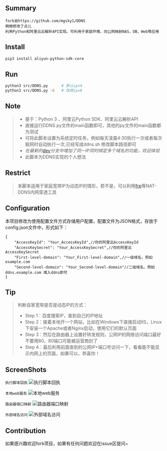 ## Summary
```
fork自https://github.com/mgsky1/DDNS 
稍微修改了点儿 
利用Python和阿里云云解析API实现。可利用于家庭环境，向公网映射NAS，DB，Web等应用
```

## Install

```bash
pip3 install aliyun-python-sdk-core
```

## Run
```bash
python3 src/DDNS.py      # 默认ipv4
python3 src/DDNS.py -6   # 改用ipv6
```


## Note
> * 基于：Python 3 、阿里云Python SDK、阿里云云解析API
> * 直接运行DDNS.py文件的main函数即可，其他的py文件的main函数都为测试
> * 可将此脚本设置为系统定时任务，例如每天凌晨4:30执行一次或者每次联网时自动执行一次,已经写成ddns.sh 修改脚本路径即可
> * *在最新的[dev](https://github.com/mgsky1/DDNS/tree/dev)分支中增加了同一IP同时绑定多个域名的功能，欢迎体验*
> * 此脚本为DDNS实现的个人想法

## Restrict
> 本脚本适用于家庭宽带IP为动态IP的情形，若不是，可以利用[frp](https://github.com/fatedier/frp)等NAT-DDNS内网穿透工具
## Configuration
本项目修改为使用配置文件方式存储用户配置，配置文件为JSON格式，存放于config.json文件中，形式如下：
```
{
    "AccessKeyId": "Your_AccessKeyId",//你的阿里云AccessKeyId
    "AccessKeySecret": "Your_AccessKeySecret",//你的阿里云AccessKeySecret
    "First-level-domain": "Your_First-level-domain",//一级域名，例如 example.com
    "Second-level-domain": "Your_Second-level-domain"//二级域名，例如 ddns.example.com 填入ddns即可
}
```
## Tip
> 判断自家宽带是否是动态IP的方式：
> * Step 1：百度搜索IP，查到自己的IP地址
> * Step 2：接着本地开一个网站，比如在Windows下直接启动IIS，Linux下安装一个Apache或者Nginx启动，使用它们的默认页面
> * Step 3：然后在路由器上设置好转发规则，公网IP的网络访问端口最好不要用80，80端口可能被运营商封了
> * Step 4：最后利用前面查到的公网IP+端口号访问一下，看看能不能显示内网上的页面，如果可以，恭喜你！
## ScreenShots

`执行脚本回执`
![执行脚本回执](https://tva1.sinaimg.cn/large/006tNbRwgy1g9t4cvp3hpj30ja04kt9j.jpg)

`本地web服务`
![本地web服务](https://tva1.sinaimg.cn/large/006tNbRwgy1g9t49q2g7uj31ux0u0gs5.jpg)


`路由器端口映射`
![路由器端口映射](https://tva1.sinaimg.cn/large/006tNbRwgy1g9t4aqvzpmj31g60b6dgt.jpg)


`外部域名访问`
![外部域名访问](https://tva1.sinaimg.cn/large/006tNbRwgy1g9t4b6i337j31z20r2agf.jpg)


## Contribution
如果感兴趣欢迎fork项目，如果有任何问题欢迎在issue区提问~

